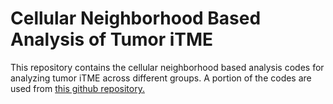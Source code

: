 # Cellular Neighborhood Based Analysis of Tumor iTME

This repository contains the cellular neighborhood based analysis codes for analyzing tumor iTME across different groups. A portion of the codes are used from [this github repository.](https://github.com/nolanlab/NeighborhoodCoordination.)
